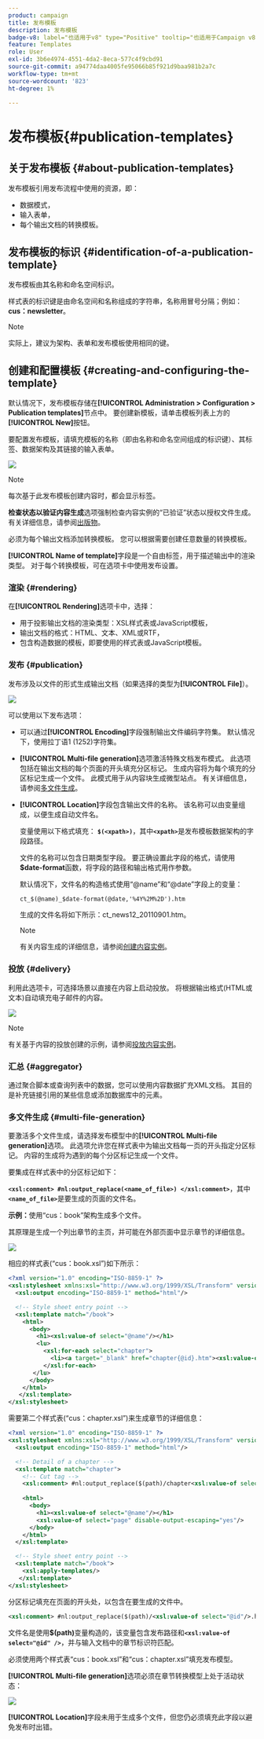 ```yaml
---
product: campaign
title: 发布模板
description: 发布模板
badge-v8: label="也适用于v8" type="Positive" tooltip="也适用于Campaign v8"
feature: Templates
role: User
exl-id: 3b6e4974-4551-4da2-8eca-577c4f9cbd91
source-git-commit: a94774daa4005fe95066b85f921d9baa981b2a7c
workflow-type: tm+mt
source-wordcount: '823'
ht-degree: 1%

---
```


# 发布模板{#publication-templates}

## 关于发布模板 {#about-publication-templates}

发布模板引用发布流程中使用的资源，即：

* 数据模式，
* 输入表单，
* 每个输出文档的转换模板。

## 发布模板的标识 {#identification-of-a-publication-template}

发布模板由其名称和命名空间标识。

样式表的标识键是由命名空间和名称组成的字符串，名称用冒号分隔；例如： **cus：newsletter**。

>[!NOTE]
>
>实际上，建议为架构、表单和发布模板使用相同的键。

## 创建和配置模板 {#creating-and-configuring-the-template}

默认情况下，发布模板存储在&#x200B;**[!UICONTROL Administration > Configuration > Publication templates]**&#x200B;节点中。 要创建新模板，请单击模板列表上方的&#x200B;**[!UICONTROL New]**&#x200B;按钮。

要配置发布模板，请填充模板的名称（即由名称和命名空间组成的标识键）、其标签、数据架构及其链接的输入表单。

![](assets/d_ncs_content_model.png)

>[!NOTE]
>
>每次基于此发布模板创建内容时，都会显示标签。

**检查状态以验证内容生成**&#x200B;选项强制检查内容实例的“已验证”状态以授权文件生成。 有关详细信息，请参阅[出版物](#publication)。

必须为每个输出文档添加转换模板。 您可以根据需要创建任意数量的转换模板。

**[!UICONTROL Name of template]**&#x200B;字段是一个自由标签，用于描述输出中的渲染类型。 对于每个转换模板，可在选项卡中使用发布设置。

### 渲染 {#rendering}

在&#x200B;**[!UICONTROL Rendering]**&#x200B;选项卡中，选择：

* 用于投影输出文档的渲染类型：XSL样式表或JavaScript模板，
* 输出文档的格式：HTML、文本、XML或RTF，
* 包含构造数据的模板，即要使用的样式表或JavaScript模板。

### 发布 {#publication}

发布涉及以文件的形式生成输出文档（如果选择的类型为&#x200B;**[!UICONTROL File]**）。

![](assets/d_ncs_content_model2.png)

可以使用以下发布选项：

* 可以通过&#x200B;**[!UICONTROL Encoding]**&#x200B;字段强制输出文件编码字符集。 默认情况下，使用拉丁语1 (1252)字符集。
* **[!UICONTROL Multi-file generation]**&#x200B;选项激活特殊文档发布模式。 此选项包括在输出文档的每个页面的开头填充分区标记。 生成内容将为每个填充的分区标记生成一个文件。 此模式用于从内容块生成微型站点。 有关详细信息，请参阅[多文件生成](#multi-file-generation)。
* **[!UICONTROL Location]**&#x200B;字段包含输出文件的名称。 该名称可以由变量组成，以便生成自动文件名。

  变量使用以下格式填充： **`$(<xpath>)`**，其中&#x200B;**`<xpath>`**&#x200B;是发布模板数据架构的字段路径。

  文件的名称可以包含日期类型字段。 要正确设置此字段的格式，请使用&#x200B;**$date-format**&#x200B;函数，将字段的路径和输出格式用作参数。

  默认情况下，文件名的构造格式使用“@name”和“@date”字段上的变量：

  ```xml
  ct_$(@name)_$date-format(@date,'%4Y%2M%2D').htm
  ```

  生成的文件名将如下所示：ct_news12_20110901.htm。

  >[!NOTE]
  >
  >有关内容生成的详细信息，请参阅[创建内容实例](using-a-content-template.md#creating-a-content-instance)。

### 投放 {#delivery}

利用此选项卡，可选择场景以直接在内容上启动投放。 将根据输出格式(HTML或文本)自动填充电子邮件的内容。

![](assets/d_ncs_content_model3.png)

>[!NOTE]
>
>有关基于内容的投放创建的示例，请参阅[投放内容实例](using-a-content-template.md#delivering-a-content-instance)。

### 汇总 {#aggregator}

通过聚合脚本或查询列表中的数据，您可以使用内容数据扩充XML文档。 其目的是补充链接引用的某些信息或添加数据库中的元素。

### 多文件生成 {#multi-file-generation}

要激活多个文件生成，请选择发布模型中的&#x200B;**[!UICONTROL Multi-file generation]**&#x200B;选项。 此选项允许您在样式表中为输出文档每一页的开头指定分区标记。 内容的生成将为遇到的每个分区标记生成一个文件。

要集成在样式表中的分区标记如下：

**`<xsl:comment> #nl:output_replace(<name_of_file>) </xsl:comment>`**，其中&#x200B;**`<name_of_file>`**&#x200B;是要生成的页面的文件名。

**示例：**&#x200B;使用“cus：book”架构生成多个文件。

其原理是生成一个列出章节的主页，并可能在外部页面中显示章节的详细信息。

![](assets/d_ncs_content_chunk.png)

相应的样式表(“cus：book.xsl”)如下所示：

```xml
<?xml version="1.0" encoding="ISO-8859-1" ?>
<xsl:stylesheet xmlns:xsl="http://www.w3.org/1999/XSL/Transform" version="1.0">
  <xsl:output encoding="ISO-8859-1" method="html"/>

  <!-- Style sheet entry point -->
  <xsl:template match="/book">
    <html>
      <body>
        <h1><xsl:value-of select="@name"/></h1>
        <lu>
          <xsl:for-each select="chapter">
            <li><a target="_blank" href="chapter{@id}.htm"><xsl:value-of select="@name"/></a></li>  
          </xsl:for-each>
       </lu>
      </body>
    </html>
   </xsl:template>
</xsl:stylesheet>
```

需要第二个样式表(“cus：chapter.xsl”)来生成章节的详细信息：

```xml
<?xml version="1.0" encoding="ISO-8859-1" ?>
<xsl:stylesheet xmlns:xsl="http://www.w3.org/1999/XSL/Transform" version="1.0">
  <xsl:output encoding="ISO-8859-1" method="html"/>

  <!-- Detail of a chapter -->
  <xsl:template match="chapter">
    <!-- Cut tag -->   
    <xsl:comment> #nl:output_replace($(path)/chapter<xsl:value-of select="@id"/>.htm)</xsl:comment>
    
    <html>
      <body>
        <h1><xsl:value-of select="@name"/></h1>
        <xsl:value-of select="page" disable-output-escaping="yes"/>
      </body>
    </html>
  </xsl:template>

  <!-- Style sheet entry point -->
  <xsl:template match="/book">
    <xsl:apply-templates/>
   </xsl:template>
</xsl:stylesheet>
```

分区标记填充在页面的开头处，以包含在要生成的文件中。

```xml
<xsl:comment> #nl:output_replace($(path)/<xsl:value-of select="@id"/>.htm)</xsl:comment>
```

文件名是使用&#x200B;**$(path)**&#x200B;变量构造的，该变量包含发布路径和&#x200B;**`<xsl:value-of select="@id" />`**，并与输入文档中的章节标识符匹配。

必须使用两个样式表“cus：book.xsl”和“cus：chapter.xsl”填充发布模型。

**[!UICONTROL Multi-file generation]**&#x200B;选项必须在章节转换模型上处于活动状态：

![](assets/d_ncs_content_chunk2.png)

**[!UICONTROL Location]**&#x200B;字段未用于生成多个文件，但您仍必须填充此字段以避免发布时出错。

